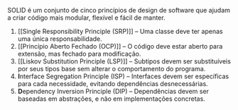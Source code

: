 SOLID é um conjunto de cinco princípios de design de software que ajudam a criar código mais modular, flexível e fácil de manter.

1. [[Single Responsibility Principle (SRP)]] – Uma classe deve ter apenas uma única responsabilidade.
2. [[Princípio Aberto Fechado (OCP)]] – O código deve estar aberto para extensão, mas fechado para modificação.
3. [[Liskov Substitution Principle (LSP)]] – Subtipos devem ser substituíveis por seus tipos base sem alterar o comportamento do programa.
4. **I**nterface Segregation Principle (ISP) – Interfaces devem ser específicas para cada necessidade, evitando dependências desnecessárias.
5. **D**ependency Inversion Principle (DIP) – Dependências devem ser baseadas em abstrações, e não em implementações concretas.